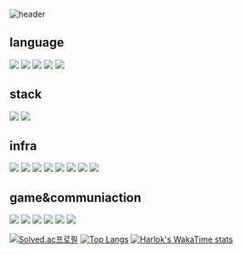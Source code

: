 ![header](https://capsule-render.vercel.app/api?type=transparent&text=obinox&animation=fadeIn&fontColor=c38fff&desc=[alt]:kainia&descAlign=58&descAlignY=80)

## language
<img src="https://img.shields.io/badge/python-3776AB?style=for-the-badge&logo=python&logoColor=white"> 
<img src="https://img.shields.io/badge/js-F7DF1E?style=for-the-badge&logo=javascript&logoColor=white"> 
<img src="https://img.shields.io/badge/c-A8B9CC?style=for-the-badge&logo=c&logoColor=white"> 
<img src="https://img.shields.io/badge/c++-00599C?style=for-the-badge&logo=cplusplus&logoColor=white"> 
<img src="https://img.shields.io/badge/c%23-512BD4?style=for-the-badge&logo=csharp&logoColor=white"> 

## stack
<img src="https://img.shields.io/badge/django-092E20?style=for-the-badge&logo=django&logoColor=white"> 
<img src="https://img.shields.io/badge/unity-181717?style=for-the-badge&logo=unity&logoColor=white"> 

## infra
<img src="https://img.shields.io/badge/nginx-009639?style=for-the-badge&logo=nginx&logoColor=white"> 
<img src="https://img.shields.io/badge/apache-D22128?style=for-the-badge&logo=apache&logoColor=white"> 
<img src="https://img.shields.io/badge/ubuntu-E95420?style=for-the-badge&logo=ubuntu&logoColor=white"> 
<img src="https://img.shields.io/badge/docker-2496ED?style=for-the-badge&logo=docker&logoColor=white"> 
<img src="https://img.shields.io/badge/npm-F15833?style=for-the-badge&logo=nginxproxymanager&logoColor=white"> 
<img src="https://img.shields.io/badge/aws-232F3E?style=for-the-badge&logo=amazonaws&logoColor=white">
<img src="https://img.shields.io/badge/Route53-8C4FFF?style=for-the-badge&logo=amazonroute53&logoColor=white">
<img src="https://img.shields.io/badge/EC2-FF9900?style=for-the-badge&logo=amazonec2&logoColor=white">

## game&communiaction
<img src="https://img.shields.io/badge/@obinoxplant-FF0000?style=for-the-badge&logo=youtube&logoColor=white"> 
<img src="https://img.shields.io/badge/obinox-181717?style=for-the-badge&logo=github&logoColor=white"> 
<img src="https://img.shields.io/badge/@obinoxplant-000000?style=for-the-badge&logo=x&logoColor=white">
<img src="https://img.shields.io/badge/@obinoxplant-E4405F?style=for-the-badge&logo=instagram&logoColor=white">
<img src="https://img.shields.io/badge/obinox-5865F2?style=for-the-badge&logo=discord&logoColor=white"> 
<img src="https://img.shields.io/badge/obinox%23neeko-C28F2C?style=for-the-badge&logo=leagueoflegends&logoColor=white"> 

[![Solved.ac프로필](http://mazassumnida.wtf/api/v2/generate_badge?boj=obinox)](https://solved.ac/obinox)
[![Top Langs](https://github-readme-stats.vercel.app/api/top-langs/?username=obinox&layout=donut)](https://github.com/anuraghazra/github-readme-stats)
[![Harlok's WakaTime stats](https://github-readme-stats.vercel.app/api/wakatime?username=obinox)](https://github.com/anuraghazra/github-readme-stats)

<!--
**obinox/obinox** is a ✨ _special_ ✨ repository because its `README.md` (this file) appears on your GitHub profile.

Here are some ideas to get you started:

- 🔭 I’m currently working on ...
- 🌱 I’m currently learning ...
- 👯 I’m looking to collaborate on ...
- 🤔 I’m looking for help with ...
- 💬 Ask me about ...
- 📫 How to reach me: ...
- 😄 Pronouns: ...
- ⚡ Fun fact: ...
-->

